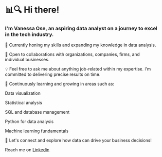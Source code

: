 # 📊🔍 Hi there!
### I'm Vanessa Ose, an aspiring data analyst on a journey to excel in the tech industry.

🚀 Currently honing my skills and expanding my knowledge in data analysis.

💼 Open to collaborations with organizations, companies, firms, and individual businesses.

💡 Feel free to ask me about anything job-related within my expertise. I'm committed to delivering precise results on time.

🌱 Continuously learning and growing in areas such as:

Data visualization

Statistical analysis

SQL and database management

Python for data analysis

Machine learning fundamentals

🤝 Let's connect and explore how data can drive your business decisions!

Reach me on [Linkedin](https://www.linkedin.com/in/vanessa-igbinovia-931287200?utm_source=share&utm_campaign=share_via&utm_content=profile&utm_medium=android_app)

